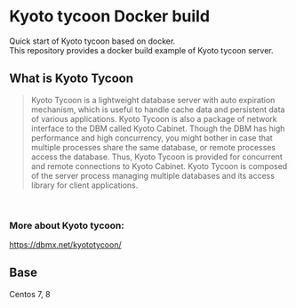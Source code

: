 # Kyoto tycoon Docker build
Quick start of Kyoto tycoon based on docker.<br />
This repository provides a docker build example of Kyoto tycoon server.


## What is Kyoto Tycoon
> Kyoto Tycoon is a lightweight database server with auto expiration mechanism, which is useful to handle cache data and persistent data of various applications. Kyoto Tycoon is also a package of network interface to the DBM called Kyoto Cabinet. Though the DBM has high performance and high concurrency, you might bother in case that multiple processes share the same database, or remote processes access the database. Thus, Kyoto Tycoon is provided for concurrent and remote connections to Kyoto Cabinet. Kyoto Tycoon is composed of the server process managing multiple databases and its access library for client applications.
<br />

### More about Kyoto tycoon:
https://dbmx.net/kyototycoon/




## Base
Centos 7, 8



